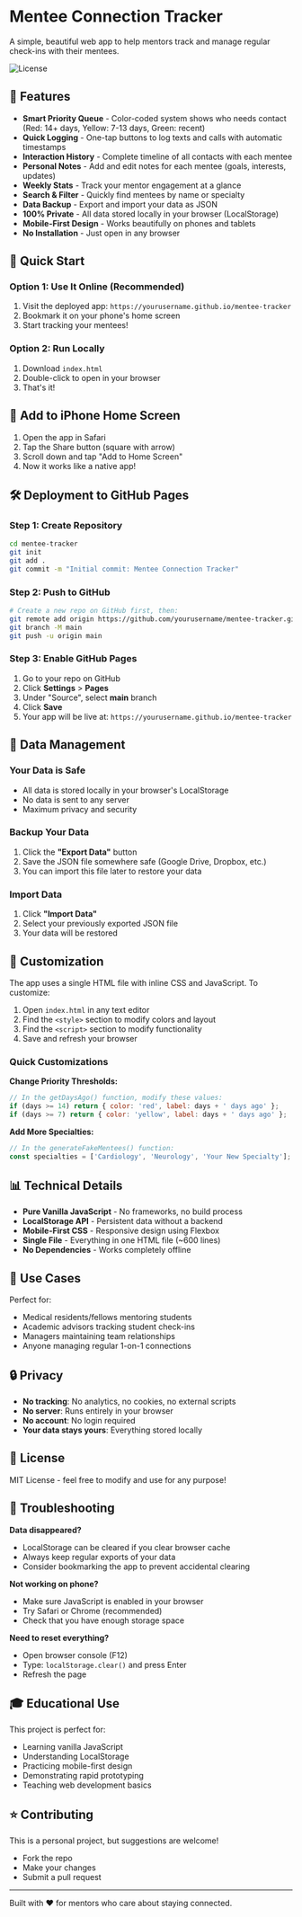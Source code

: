 # Mentee Connection Tracker

A simple, beautiful web app to help mentors track and manage regular check-ins with their mentees.

![License](https://img.shields.io/badge/license-MIT-blue.svg)

## 🎯 Features

- **Smart Priority Queue** - Color-coded system shows who needs contact (Red: 14+ days, Yellow: 7-13 days, Green: recent)
- **Quick Logging** - One-tap buttons to log texts and calls with automatic timestamps
- **Interaction History** - Complete timeline of all contacts with each mentee
- **Personal Notes** - Add and edit notes for each mentee (goals, interests, updates)
- **Weekly Stats** - Track your mentor engagement at a glance
- **Search & Filter** - Quickly find mentees by name or specialty
- **Data Backup** - Export and import your data as JSON
- **100% Private** - All data stored locally in your browser (LocalStorage)
- **Mobile-First Design** - Works beautifully on phones and tablets
- **No Installation** - Just open in any browser

## 🚀 Quick Start

### Option 1: Use It Online (Recommended)
1. Visit the deployed app: `https://yourusername.github.io/mentee-tracker`
2. Bookmark it on your phone's home screen
3. Start tracking your mentees!

### Option 2: Run Locally
1. Download `index.html`
2. Double-click to open in your browser
3. That's it!

## 📱 Add to iPhone Home Screen

1. Open the app in Safari
2. Tap the Share button (square with arrow)
3. Scroll down and tap "Add to Home Screen"
4. Now it works like a native app!

## 🛠️ Deployment to GitHub Pages

### Step 1: Create Repository
```bash
cd mentee-tracker
git init
git add .
git commit -m "Initial commit: Mentee Connection Tracker"
```

### Step 2: Push to GitHub
```bash
# Create a new repo on GitHub first, then:
git remote add origin https://github.com/yourusername/mentee-tracker.git
git branch -M main
git push -u origin main
```

### Step 3: Enable GitHub Pages
1. Go to your repo on GitHub
2. Click **Settings** > **Pages**
3. Under "Source", select **main** branch
4. Click **Save**
5. Your app will be live at: `https://yourusername.github.io/mentee-tracker`

## 💾 Data Management

### Your Data is Safe
- All data is stored locally in your browser's LocalStorage
- No data is sent to any server
- Maximum privacy and security

### Backup Your Data
1. Click the **"Export Data"** button
2. Save the JSON file somewhere safe (Google Drive, Dropbox, etc.)
3. You can import this file later to restore your data

### Import Data
1. Click **"Import Data"**
2. Select your previously exported JSON file
3. Your data will be restored

## 🎨 Customization

The app uses a single HTML file with inline CSS and JavaScript. To customize:

1. Open `index.html` in any text editor
2. Find the `<style>` section to modify colors and layout
3. Find the `<script>` section to modify functionality
4. Save and refresh your browser

### Quick Customizations

**Change Priority Thresholds:**
```javascript
// In the getDaysAgo() function, modify these values:
if (days >= 14) return { color: 'red', label: days + ' days ago' };
if (days >= 7) return { color: 'yellow', label: days + ' days ago' };
```

**Add More Specialties:**
```javascript
// In the generateFakeMentees() function:
const specialties = ['Cardiology', 'Neurology', 'Your New Specialty'];
```

## 📊 Technical Details

- **Pure Vanilla JavaScript** - No frameworks, no build process
- **LocalStorage API** - Persistent data without a backend
- **Mobile-First CSS** - Responsive design using Flexbox
- **Single File** - Everything in one HTML file (~600 lines)
- **No Dependencies** - Works completely offline

## 🤝 Use Cases

Perfect for:
- Medical residents/fellows mentoring students
- Academic advisors tracking student check-ins
- Managers maintaining team relationships
- Anyone managing regular 1-on-1 connections

## 🔒 Privacy

- **No tracking**: No analytics, no cookies, no external scripts
- **No server**: Runs entirely in your browser
- **No account**: No login required
- **Your data stays yours**: Everything stored locally

## 📝 License

MIT License - feel free to modify and use for any purpose!

## 🐛 Troubleshooting

**Data disappeared?**
- LocalStorage can be cleared if you clear browser cache
- Always keep regular exports of your data
- Consider bookmarking the app to prevent accidental clearing

**Not working on phone?**
- Make sure JavaScript is enabled in your browser
- Try Safari or Chrome (recommended)
- Check that you have enough storage space

**Need to reset everything?**
- Open browser console (F12)
- Type: `localStorage.clear()` and press Enter
- Refresh the page

## 🎓 Educational Use

This project is perfect for:
- Learning vanilla JavaScript
- Understanding LocalStorage
- Practicing mobile-first design
- Demonstrating rapid prototyping
- Teaching web development basics

## ⭐ Contributing

This is a personal project, but suggestions are welcome! 
- Fork the repo
- Make your changes
- Submit a pull request

---

Built with ❤️ for mentors who care about staying connected.

